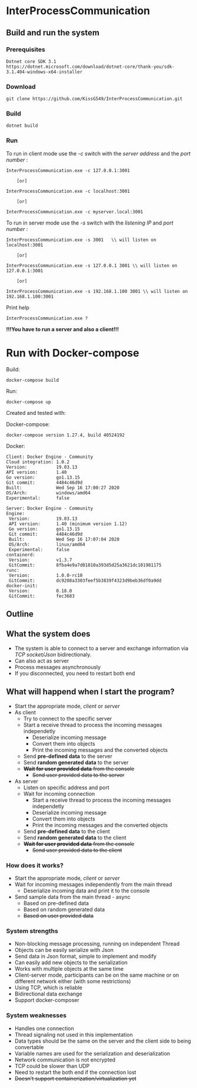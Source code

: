 ﻿# InterProcessCommunication
 
##  Build and run the system

### Prerequisites

    Dotnet core SDK 3.1
    https://dotnet.microsoft.com/download/dotnet-core/thank-you/sdk-3.1.404-windows-x64-installer

### Download

    git clone https://github.com/KissG549/InterProcessCommunication.git

### Build

    dotnet build    

### Run

To run in client mode use the *-c* switch with the *server address* and the *port number* :
    
    InterProcessCommunication.exe -c 127.0.0.1:3001
    
        [or]

    InterProcessCommunication.exe -c localhost:3001
    
        [or]
    
    InterProcessCommunication.exe -c myserver.local:3001
    
To run in server mode use the *-s* switch with the *listening IP* and *port number* :

    InterProcessCommunication.exe -s 3001   \\ will listen on localhost:3001

        [or] 

    InterProcessCommunication.exe -s 127.0.0.1 3001 \\ will listen on 127.0.0.1:3001
    
        [or]

    InterProcessCommunication.exe -s 192.168.1.100 3001 \\ will listen on 192.168.1.100:3001
    
Print help

    InterProcessCommunication.exe ?

**!!!You have to run a server and also a client!!!**

# Run with Docker-compose


Build:
```
docker-compose build
```

Run:
```
docker-compose up
```

Created and tested with:

Docker-compose:

    docker-compose version 1.27.4, build 40524192

Docker:

    Client: Docker Engine - Community
    Cloud integration: 1.0.2
    Version:           19.03.13
    API version:       1.40
    Go version:        go1.13.15
    Git commit:        4484c46d9d
    Built:             Wed Sep 16 17:00:27 2020
    OS/Arch:           windows/amd64
    Experimental:      false

    Server: Docker Engine - Community
    Engine:
     Version:          19.03.13
     API version:      1.40 (minimum version 1.12)
     Go version:       go1.13.15
     Git commit:       4484c46d9d
     Built:            Wed Sep 16 17:07:04 2020
     OS/Arch:          linux/amd64
     Experimental:     false
    containerd:
     Version:          v1.3.7
     GitCommit:        8fba4e9a7d01810a393d5d25a3621dc101981175
    runc:
     Version:          1.0.0-rc10
     GitCommit:        dc9208a3303feef5b3839f4323d9beb36df0a9dd
    docker-init:
     Version:          0.18.0
     GitCommit:        fec3683


## Outline

## What the system does

* The system is able to connect to a server and exchange information via *TCP socket/Json* bidirectionaly.
* Can also act as server
* Process messages asynchronously
* If you disconnected, you need to restart both end

## What will happend when I start the program?

* Start the appropriate mode, *client* or *server*
* As client
   * Try to connect to the specific server
   * Start a receive thread to process the incoming messages independetly
       * Deserialize incoming message
       * Convert them into objects
       * Print the incoming messages and the converted objects
   * Send **pre-defined data** to the server
   * Send **random generated data** to the server
   * ~~**Wait for user provided data** from the console~~
       * ~~Send user provided data to the server~~
* As server
   * Listen on specific address and port
   * Wait for incoming connection
       * Start a receive thread to process the incoming messages independetly
       * Deserialize incoming message
       * Convert them into objects
       * Print the incoming messages and the converted objects
   * Send **pre-defined data** to the client
   * Send **random generated data** to the client
   * ~~**Wait for user provided data** from the console~~
       * ~~Send user provided data to the client~~

### How does it works?

 * Start the appropriate mode, *client* or *server*
 * Wait for incoming messages independently from the main thread
    * Deserialize incoming data and print it to the console
 * Send sample data from the main thread - async
    * Based on pre-defined data
    * Based on random generated data
    * ~~Based on user provided data~~


### System strengths

* Non-blocking message processing, running on independent Thread
* Objects can be easily serialize with Json
* Send data in Json format, simple to implement and modify
* Can easily add new objects to the serialization
* Works with multiple objects at the same time
* Client-server mode, participants can be on the same machine or on different network either (with some restrictions)
* Using TCP, which is reliable
* Bidirectional data exchange
* Support docker-composer

### System weaknesses

* Handles one connection 
* Thread signaling not used in this implementation
* Data types should be the same on the server and the client side to being convertable
* Variable names are used for the serialization and deserialization
* Network communication is not encrypted
* TCP could be slower than UDP
* Need to restart the both end if the connection lost
* ~~Doesn't support containerization/virtualization yet~~ 
